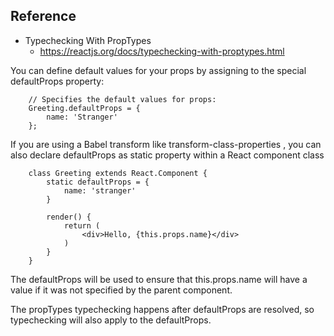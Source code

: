 ## Reference 
- Typechecking With PropTypes
    - https://reactjs.org/docs/typechecking-with-proptypes.html



You can define default values for your props by assigning to the special defaultProps property:
```
    // Specifies the default values for props:
    Greeting.defaultProps = {
        name: 'Stranger'
    };
```
If you are using a Babel transform like transform-class-properties , you can also declare defaultProps as static property within a React component class
```
    class Greeting extends React.Component {
        static defaultProps = {
            name: 'stranger'
        }

        render() {
            return (
                <div>Hello, {this.props.name}</div>
            )
        }
    }
```
The defaultProps will be used to ensure that this.props.name will have a value if it was not specified by the parent component. 

The propTypes typechecking happens after defaultProps are resolved, so typechecking will also apply to the defaultProps.